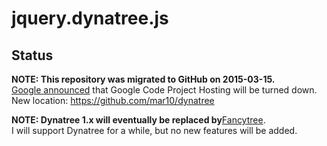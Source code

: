 # jquery.dynatree.js #

## Status ##

**NOTE: This repository was migrated to GitHub on 2015-03-15.**<br>
<a href='http://google-opensource.blogspot.de/2015/03/farewell-to-google-code.html'>Google announced</a> that Google Code Project Hosting will be turned down.<br>
New location: <a href='https://github.com/mar10/dynatree'>https://github.com/mar10/dynatree</a>

<b>NOTE: Dynatree 1.x will eventually be replaced by</b><a href='https://github.com/mar10/fancytree'>Fancytree</a>.<br>
I will support Dynatree for a while, but no new features will be added.